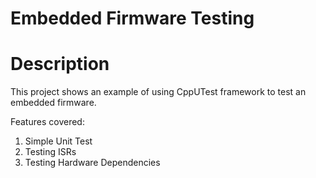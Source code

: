 # Embedded Firmware Testing

# Description

This project shows an example of using CppUTest framework to test an embedded firmware.

Features covered:

1. Simple Unit Test
2. Testing ISRs
3. Testing Hardware Dependencies